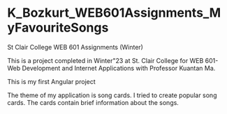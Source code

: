 

# K_Bozkurt_WEB601Assignments_MyFavouriteSongs


St Clair College WEB 601 Assignments (Winter)

This is a project completed in Winter"23 at St. Clair College for WEB 601-Web Development and Internet Applications with Professor Kuantan Ma.

This is my first Angular project

The theme of my application is song cards. I tried to create popular song cards. The cards contain brief information about the songs.

